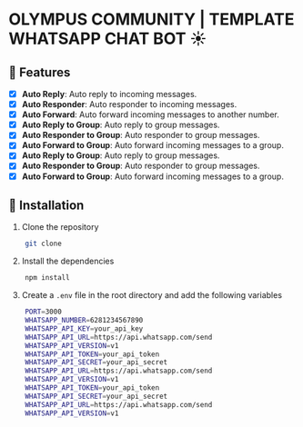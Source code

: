 # OLYMPUS COMMUNITY | TEMPLATE WHATSAPP CHAT BOT ☀️

## 📌 Features

- [x] **Auto Reply**: Auto reply to incoming messages.
- [x] **Auto Responder**: Auto responder to incoming messages.
- [x] **Auto Forward**: Auto forward incoming messages to another number.
- [x] **Auto Reply to Group**: Auto reply to group messages.
- [x] **Auto Responder to Group**: Auto responder to group messages.
- [x] **Auto Forward to Group**: Auto forward incoming messages to a group.
- [x] **Auto Reply to Group**: Auto reply to group messages.
- [x] **Auto Responder to Group**: Auto responder to group messages.
- [x] **Auto Forward to Group**: Auto forward incoming messages to a group.

## 📌 Installation

1. Clone the repository

```bash
    git clone
```

2. Install the dependencies

```bash
    npm install
```

3. Create a `.env` file in the root directory and add the following variables

```bash
    PORT=3000
    WHATSAPP_NUMBER=6281234567890
    WHATSAPP_API_KEY=your_api_key
    WHATSAPP_API_URL=https://api.whatsapp.com/send
    WHATSAPP_API_VERSION=v1
    WHATSAPP_API_TOKEN=your_api_token
    WHATSAPP_API_SECRET=your_api_secret
    WHATSAPP_API_URL=https://api.whatsapp.com/send
    WHATSAPP_API_VERSION=v1
    WHATSAPP_API_TOKEN=your_api_token
    WHATSAPP_API_SECRET=your_api_secret
    WHATSAPP_API_URL=https://api.whatsapp.com/send
    WHATSAPP_API_VERSION=v1
```
